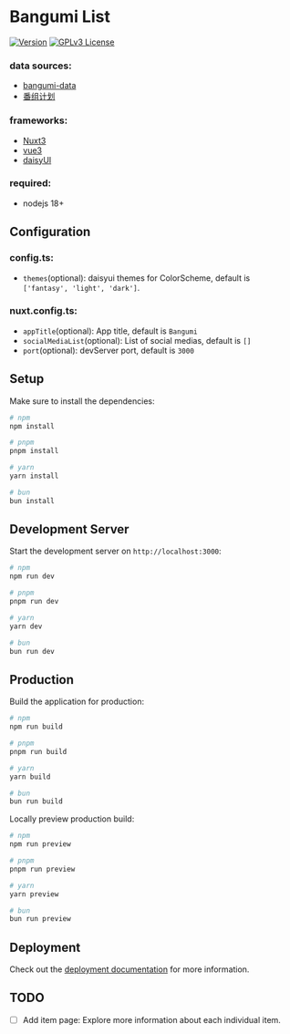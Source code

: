 # Bangumi List

[![Version](https://badge.fury.io/gh/alanoy%2Fbangumi.svg)](https://badge.fury.io/gh/alanoy%2Fbangumi)
[![GPLv3 License](https://img.shields.io/badge/License-GPL%20v3-yellow.svg)](https://opensource.org/licenses/)

### data sources:

- [bangumi-data](https://github.com/bangumi-data/bangumi-data.git)
- [番组计划](http://bangumi.tv/)

### frameworks:

- [Nuxt3](https://nuxt.com/)
- [vue3](https://vuejs.org/)
- [daisyUI](https://daisyui.com/)

### required:

- nodejs 18+

## Configuration

### config.ts:

- `themes`(optional): daisyui themes for ColorScheme, default is `['fantasy', 'light', 'dark']`.

### nuxt.config.ts:

- `appTitle`(optional): App title, default is `Bangumi`
- `socialMediaList`(optional): List of social medias, default is `[]`
- `port`(optional): devServer port, default is `3000`

## Setup

Make sure to install the dependencies:

```bash
# npm
npm install

# pnpm
pnpm install

# yarn
yarn install

# bun
bun install
```

## Development Server

Start the development server on `http://localhost:3000`:

```bash
# npm
npm run dev

# pnpm
pnpm run dev

# yarn
yarn dev

# bun
bun run dev
```

## Production

Build the application for production:

```bash
# npm
npm run build

# pnpm
pnpm run build

# yarn
yarn build

# bun
bun run build
```

Locally preview production build:

```bash
# npm
npm run preview

# pnpm
pnpm run preview

# yarn
yarn preview

# bun
bun run preview
```

## Deployment

Check out the [deployment documentation](https://nuxt.com/docs/getting-started/deployment) for more information.

## TODO

- [ ] Add item page: Explore more information about each individual item.

